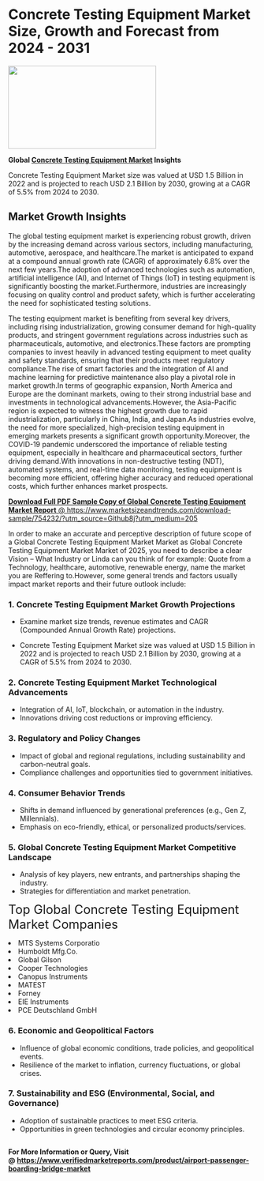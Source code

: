 <H1>Concrete Testing Equipment Market Size, Growth and Forecast from 2024 - 2031</H1><img class="aligncenter size-medium wp-image-584254" src="https://thirdeyenews.in/wp-content/uploads/2024/09/Global-Market-Research-300x168.jpeg" alt="" width="300" height="168" /><p><strong>Global&nbsp;<a href="https://www.marketsizeandtrends.com/download-sample/754232/?utm_source=Github8j?utm_medium=205">Concrete Testing Equipment Market</a> Insights</strong></p><p>Concrete Testing Equipment Market size was valued at USD 1.5 Billion in 2022 and is projected to reach USD 2.1 Billion by 2030, growing at a CAGR of 5.5% from 2024 to 2030.</p><p><h2>Market Growth Insights</h2> <p>The global testing equipment market is experiencing robust growth, driven by the increasing demand across various sectors, including manufacturing, automotive, aerospace, and healthcare.The market is anticipated to expand at a compound annual growth rate (CAGR) of approximately 6.8% over the next few years.The adoption of advanced technologies such as automation, artificial intelligence (AI), and Internet of Things (IoT) in testing equipment is significantly boosting the market.Furthermore, industries are increasingly focusing on quality control and product safety, which is further accelerating the need for sophisticated testing solutions.</p> <p><a href="#"></a></p> <p>The testing equipment market is benefiting from several key drivers, including rising industrialization, growing consumer demand for high-quality products, and stringent government regulations across industries such as pharmaceuticals, automotive, and electronics.These factors are prompting companies to invest heavily in advanced testing equipment to meet quality and safety standards, ensuring that their products meet regulatory compliance.The rise of smart factories and the integration of AI and machine learning for predictive maintenance also play a pivotal role in market growth.In terms of geographic expansion, North America and Europe are the dominant markets, owing to their strong industrial base and investments in technological advancements.However, the Asia-Pacific region is expected to witness the highest growth due to rapid industrialization, particularly in China, India, and Japan.As industries evolve, the need for more specialized, high-precision testing equipment in emerging markets presents a significant growth opportunity.Moreover, the COVID-19 pandemic underscored the importance of reliable testing equipment, especially in healthcare and pharmaceutical sectors, further driving demand.With innovations in non-destructive testing (NDT), automated systems, and real-time data monitoring, testing equipment is becoming more efficient, offering higher accuracy and reduced operational costs, which further enhances market prospects.</p> <p><a href="#"></p><p><span class=""><strong>Download Full PDF Sample Copy of Global Concrete Testing Equipment Market Report</strong> @ <a href="https://www.marketsizeandtrends.com/download-sample/754232/?utm_source=Github8j?utm_medium=205" target="_blank">https://www.marketsizeandtrends.com/download-sample/754232/?utm_source=Github8j?utm_medium=205</a></span></p><p>In order to make an accurate and perceptive description of future scope of a Global&nbsp;Concrete Testing Equipment Market Market as Global&nbsp;Concrete Testing Equipment Market Market of 2025, you need to describe a clear Vision &ndash; What Industry or Linda can you think of for example: Quote from a Technology, healthcare, automotive, renewable energy, name the market you are Reffering to.However, some general trends and factors usually impact market reports and their future outlook include:</p><h3>1.&nbsp;<strong>Concrete Testing Equipment Market Growth Projections</strong></h3><ul><li>Examine market size trends, revenue estimates and CAGR (Compounded Annual Growth Rate) projections.</li><li><p>Concrete Testing Equipment Market size was valued at USD 1.5 Billion in 2022 and is projected to reach USD 2.1 Billion by 2030, growing at a CAGR of 5.5% from 2024 to 2030.</p></li></ul><h3>2.&nbsp;<strong>Concrete Testing Equipment Market Technological Advancements</strong></h3><ul><li>Integration of AI, IoT, blockchain, or automation in the industry.</li><li>Innovations driving cost reductions or improving efficiency.</li></ul><h3>3.&nbsp;<strong>Regulatory and Policy Changes</strong></h3><ul><li>Impact of global and regional regulations, including sustainability and carbon-neutral goals.</li><li>Compliance challenges and opportunities tied to government initiatives.</li></ul><h3>4.&nbsp;<strong>Consumer Behavior Trends</strong></h3><ul><li>Shifts in demand influenced by generational preferences (e.g., Gen Z, Millennials).</li><li>Emphasis on eco-friendly, ethical, or personalized products/services.</li></ul><h3>5.&nbsp;<strong>Global Concrete Testing Equipment Market Competitive Landscape</strong></h3><ul><li>Analysis of key players, new entrants, and partnerships shaping the industry.</li><li>Strategies for differentiation and market penetration.</li></ul><p data-pm-slice="1 1 []"><span style="color: inherit; font-family: inherit; font-size: 25px;">Top Global Concrete Testing Equipment Market Companies</span></p><div class="" data-test-id=""><p><li>MTS Systems Corporatio</li><li> Humboldt Mfg.Co.</li><li> Global Gilson</li><li> Cooper Technologies</li><li> Canopus Instruments</li><li> MATEST</li><li> Forney</li><li> EIE Instruments</li><li> PCE Deutschland GmbH</li></p></div><h3>6.&nbsp;<strong>Economic and Geopolitical Factors</strong></h3><ul><li>Influence of global economic conditions, trade policies, and geopolitical events.</li><li>Resilience of the market to inflation, currency fluctuations, or global crises.</li></ul><h3>7.&nbsp;<strong>Sustainability and ESG (Environmental, Social, and Governance)</strong></h3><ul><li>Adoption of sustainable practices to meet ESG criteria.</li><li>Opportunities in green technologies and circular economy principles.</li></ul><h2><strong style="font-size: 14px;">For More Information or Query, Visit @&nbsp;</strong><a style="background-color: #ffffff; font-size: 14px;" href="https://www.marketsizeandtrends.com/report/concrete-testing-equipment-market/" target="_blank">https://www.verifiedmarketreports.com/product/airport-passenger-boarding-bridge-market</a></h2>